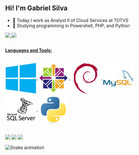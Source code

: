 ## Hi! I'm Gabriel Silva

- 🔭 Today I work as Analyst II of Cloud Services at TOTVS
- 🌱 Studying programming in Powershell, PHP, and Python

 <div>
  <a href="https://github.com/silva-gabrielp">
  <img height="160em" src="https://github-readme-stats.vercel.app/api?username=silva-gabrielp&show_icons=true&theme=dark&include_all_commits=true&count_private=true"/>
  <img height="160em" src="https://github-readme-stats.vercel.app/api/top-langs/?username=silva-gabrielp&layout=compact&langs_count=7&theme=dark"/>
</div>
 
 ##
 
  <strong>Languages and Tools:</strong><br>
  
  <div style="display: inline_block"><br>
    <img align="center" alt="Biel-Windows" height="100" width="100" src="https://raw.githubusercontent.com/devicons/devicon/master/icons/windows8/windows8-original.svg">
    <img align="center" alt="Biel-CentOS" height="100" width="100" src="https://raw.githubusercontent.com/devicons/devicon/master/icons/centos/centos-original.svg">
    <img align="center" alt="Biel-Debian" height="100" width="100" src="https://raw.githubusercontent.com/devicons/devicon/master/icons/debian/debian-original.svg">
    <img align="center" alt="Biel-MySQL" height="100" width="100" src="https://raw.githubusercontent.com/devicons/devicon/master/icons/mysql/mysql-original-wordmark.svg">
    <img align="center" alt="Biel-Sql" height="100" width="100" src="https://raw.githubusercontent.com/devicons/devicon/master/icons/microsoftsqlserver/microsoftsqlserver-plain-wordmark.svg">
    <img align="center" alt="Biel-Python" height="100" width="100" src="https://raw.githubusercontent.com/devicons/devicon/master/icons/python/python-original.svg">
  </div>
  
##
 
<div>
  <a href="https://instagram.com/gabrielp_silvaa" target="_blank"><img src="https://img.shields.io/badge/-Instagram-%23E4405F?style=for-the-badge&logo=instagram&logoColor=white" target="_blank"></a>
  <a href = "mailto:silva.gabriel@totvs.com.br"><img src="https://img.shields.io/badge/-Gmail-%23333?style=for-the-badge&logo=gmail&logoColor=white" target="_blank"></a>
  <a href="https://www.linkedin.com/in/gabrielsilvaa" target="_blank"><img src="https://img.shields.io/badge/-LinkedIn-%230077B5?style=for-the-badge&logo=linkedin&logoColor=white" target="_blank"></a> 
  
  ![Snake animation](https://github.com/silva-gabrielp/silva-gabrielp/blob/output/github-contribution-grid-snake.svg)
 
</div>
